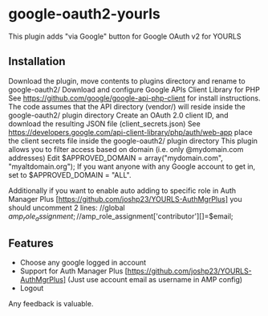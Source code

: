 # google-oauth2-yourls
This plugin adds "via Google" button for Google OAuth v2 for YOURLS


Installation
------------
Download the plugin, move contents to plugins directory and rename to google-oauth2/
Download and configure Google APIs Client Library for PHP
See https://github.com/google/google-api-php-client for install instructions.
The code assumes that the API directory (vendor/) will reside inside the google-oauth2/ plugin directory
Create an OAuth 2.0 client ID, and download the resulting JSON file (client_secrets.json)
See https://developers.google.com/api-client-library/php/auth/web-app
place the client secrets file inside the google-oauth2/ plugin directory
This plugin allows you to filter access based on domain (i.e. only @mydomain.com addresses)
Edit $APPROVED_DOMAIN = array("mydomain.com", "myaltdomain.org");
If you want anyone with any Google account to get in, set to $APPROVED_DOMAIN = "ALL".

Additionally if you want to enable auto adding to specific role in Auth Manager Plus [https://github.com/joshp23/YOURLS-AuthMgrPlus] you should uncomment 2 lines:
  //global $amp_role_assignment;
  //$amp_role_assignment['contributor'][]=$email;

Features
--------
- Choose any google logged in account
- Support for Auth Manager Plus [https://github.com/joshp23/YOURLS-AuthMgrPlus] (Just use account email as username in AMP config)
- Logout


Any feedback is valuable.
